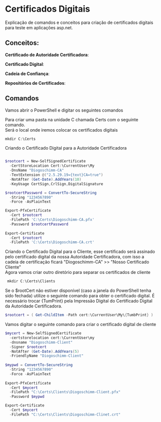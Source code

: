 # Certificados Digitais

Explicação de comandos e conceitos para criação de certificados digitais para teste em aplicações asp.net.

## Conceitos:

**Certificado de Autoridade Certificadora**:

**Certificado Digital**:

**Cadeia de Confiança**:

**Repositórios de Certificados**:


## Comandos

Vamos abrir o PowerShell e digitar os seguintes comandos 

Para criar uma pasta na unidade C chamada Certs com o seguinte comando.  
Será o local onde iremos colocar os certificados digitais

```powershell
mkdir C:\Certs
```

Criando o Certificado Digital para a Autoridade Certificadora

```powershell

$rootcert = New-SelfSignedCertificate 
  -CertStoreLocation Cert:\CurrentUser\My 
  -DnsName "Diogoschimm-CA" 
  -TextExtension @("2.5.29.19={text}CA=true") 
  -NotAfter (Get-Date).AddYears(10) 
  -KeyUsage CertSign,CrlSign,DigitalSignature

$rootcertPassword = ConvertTo-SecureString 
  -String "1234567890" 
  -Force -AsPlainText

Export-PfxCertificate 
  -Cert $rootcert 
  -FilePath 'C:\Certs\Diogoschimm-CA.pfx' 
  -Password $rootcertPassword
  
Export-Certificate 
  -Cert $rootcert 
  -FilePath 'C:\Certs\Diogoschimm-CA.crt'

```

Criando o Certificado Digital para o Cliente, esse certificado será assinado pelo certificado digital da nossa Autoridade Certificadora, com isso a cadeia de certificação ficará "Diogoschimm-CA" >> "Nosso Certificado Cliente"  
Agora vamos criar outro diretório para separar os certificados de cliente  

```powershell
 mkdir C:\Certs\Clients
```

Se o $rootCert não estiver disponível (caso a janela do PowerShell tenha sido fechada) utilize o seguinte comando para obter o certificado digital.
É necessário trocar {TumPrint} pela Impressão Digital do Certificado Digital da Autoridade Certificadora.

```powershell
$rootcert = ( Get-ChildItem -Path cert:\CurrentUser\My\{TumbPrint} )
```

Vamos digitar o seguinte comando para criar o certificado digital de cliente

```powershell
$mycert = New-SelfSignedCertificate 
  -certstorelocation cert:\CurrentUser\my 
  -dnsname "Diogoschimm-Client" 
  -Signer $rootcert 
  -NotAfter (Get-Date).AddYears(5) 
  -FriendlyName "Diogoschimm-Client"
  
$mypwd = ConvertTo-SecureString 
  -String "1234567890" 
  -Force -AsPlainText
  
Export-PfxCertificate 
  -Cert $mycert 
  -FilePath "C:\Certs\Clients\Diogoschimm-Client.pfx" 
  -Password $mypwd

Export-Certificate 
  -Cert $mycert 
  -FilePath "C:\Certs\Clients\Diogoschimm-Clinet.crt"
```






